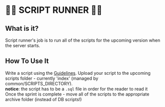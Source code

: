 # 🏃💨 SCRIPT RUNNER 🏃💨
## What is it? 
Script runner's job is to run all of the scripts for the upcoming version when the server starts.

## How To Use It
Write a script using the [Guidelines](https://github.com/CoronaTeamMOD/CoronaInvestigation/wiki/Writing-and-inserting-SQL-Scripts).
Upload your script to the upcoming scripts folder - currently 'index' (managed by common/SCRIPTS_DIRECTORY).  
**notice**: the script has to be a `.sql` file in order for the reader to read it  
Once the sprint is complete - move all of the scripts to the appropriate archive folder (instead of DB scripts!)
